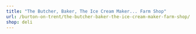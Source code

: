 ```yaml
---
title: "The Butcher, Baker, The Ice Cream Maker... Farm Shop"
url: /burton-on-trent/the-butcher-baker-the-ice-cream-maker-farm-shop/
shop: deli
---
```

